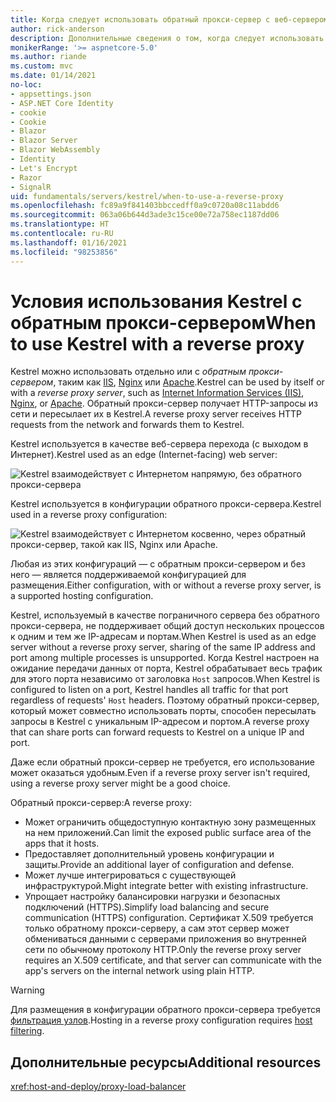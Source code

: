 ```yaml
---
title: Когда следует использовать обратный прокси-сервер с веб-сервером Kestrel для ASP.NET Core
author: rick-anderson
description: Дополнительные сведения о том, когда следует использовать обратный прокси-сервер перед Kestrel, кроссплатформенным веб-сервером для ASP.NET Core.
monikerRange: '>= aspnetcore-5.0'
ms.author: riande
ms.custom: mvc
ms.date: 01/14/2021
no-loc:
- appsettings.json
- ASP.NET Core Identity
- cookie
- Cookie
- Blazor
- Blazor Server
- Blazor WebAssembly
- Identity
- Let's Encrypt
- Razor
- SignalR
uid: fundamentals/servers/kestrel/when-to-use-a-reverse-proxy
ms.openlocfilehash: fc89a9f841403bbccedff0a9c0720a08c11abdd6
ms.sourcegitcommit: 063a06b644d3ade3c15ce00e72a758ec1187dd06
ms.translationtype: HT
ms.contentlocale: ru-RU
ms.lasthandoff: 01/16/2021
ms.locfileid: "98253856"
---
```

# <a name="when-to-use-kestrel-with-a-reverse-proxy"></a><span data-ttu-id="320b2-103">Условия использования Kestrel с обратным прокси-сервером</span><span class="sxs-lookup"><span data-stu-id="320b2-103">When to use Kestrel with a reverse proxy</span></span>

<span data-ttu-id="320b2-104">Kestrel можно использовать отдельно или с *обратным прокси-сервером*, таким как [IIS](https://www.iis.net/), [Nginx](https://nginx.org) или [Apache](https://httpd.apache.org/).</span><span class="sxs-lookup"><span data-stu-id="320b2-104">Kestrel can be used by itself or with a *reverse proxy server*, such as [Internet Information Services (IIS)](https://www.iis.net/), [Nginx](https://nginx.org), or [Apache](https://httpd.apache.org/).</span></span> <span data-ttu-id="320b2-105">Обратный прокси-сервер получает HTTP-запросы из сети и пересылает их в Kestrel.</span><span class="sxs-lookup"><span data-stu-id="320b2-105">A reverse proxy server receives HTTP requests from the network and forwards them to Kestrel.</span></span>

<span data-ttu-id="320b2-106">Kestrel используется в качестве веб-сервера перехода (с выходом в Интернет).</span><span class="sxs-lookup"><span data-stu-id="320b2-106">Kestrel used as an edge (Internet-facing) web server:</span></span>

![Kestrel взаимодействует с Интернетом напрямую, без обратного прокси-сервера](_static/kestrel-to-internet2.png)

<span data-ttu-id="320b2-108">Kestrel используется в конфигурации обратного прокси-сервера.</span><span class="sxs-lookup"><span data-stu-id="320b2-108">Kestrel used in a reverse proxy configuration:</span></span>

![Kestrel взаимодействует с Интернетом косвенно, через обратный прокси-сервер, такой как IIS, Nginx или Apache.](_static/kestrel-to-internet.png)

<span data-ttu-id="320b2-110">Любая из этих конфигураций — с обратным прокси-сервером и без него — является поддерживаемой конфигурацией для размещения.</span><span class="sxs-lookup"><span data-stu-id="320b2-110">Either configuration, with or without a reverse proxy server, is a supported hosting configuration.</span></span>

<span data-ttu-id="320b2-111">Kestrel, используемый в качестве пограничного сервера без обратного прокси-сервера, не поддерживает общий доступ нескольких процессов к одним и тем же IP-адресам и портам.</span><span class="sxs-lookup"><span data-stu-id="320b2-111">When Kestrel is used as an edge server without a reverse proxy server, sharing of the same IP address and port among multiple processes is unsupported.</span></span> <span data-ttu-id="320b2-112">Когда Kestrel настроен на ожидание передачи данных от порта, Kestrel обрабатывает весь трафик для этого порта независимо от заголовка `Host` запросов.</span><span class="sxs-lookup"><span data-stu-id="320b2-112">When Kestrel is configured to listen on a port, Kestrel handles all traffic for that port regardless of requests' `Host` headers.</span></span> <span data-ttu-id="320b2-113">Поэтому обратный прокси-сервер, который может совместно использовать порты, способен пересылать запросы в Kestrel с уникальным IP-адресом и портом.</span><span class="sxs-lookup"><span data-stu-id="320b2-113">A reverse proxy that can share ports can forward requests to Kestrel on a unique IP and port.</span></span>

<span data-ttu-id="320b2-114">Даже если обратный прокси-сервер не требуется, его использование может оказаться удобным.</span><span class="sxs-lookup"><span data-stu-id="320b2-114">Even if a reverse proxy server isn't required, using a reverse proxy server might be a good choice.</span></span>

<span data-ttu-id="320b2-115">Обратный прокси-сервер:</span><span class="sxs-lookup"><span data-stu-id="320b2-115">A reverse proxy:</span></span>

* <span data-ttu-id="320b2-116">Может ограничить общедоступную контактную зону размещенных на нем приложений.</span><span class="sxs-lookup"><span data-stu-id="320b2-116">Can limit the exposed public surface area of the apps that it hosts.</span></span>
* <span data-ttu-id="320b2-117">Предоставляет дополнительный уровень конфигурации и защиты.</span><span class="sxs-lookup"><span data-stu-id="320b2-117">Provide an additional layer of configuration and defense.</span></span>
* <span data-ttu-id="320b2-118">Может лучше интегрироваться с существующей инфраструктурой.</span><span class="sxs-lookup"><span data-stu-id="320b2-118">Might integrate better with existing infrastructure.</span></span>
* <span data-ttu-id="320b2-119">Упрощает настройку балансировки нагрузки и безопасных подключений (HTTPS).</span><span class="sxs-lookup"><span data-stu-id="320b2-119">Simplify load balancing and secure communication (HTTPS) configuration.</span></span> <span data-ttu-id="320b2-120">Сертификат X.509 требуется только обратному прокси-серверу, а сам этот сервер может обмениваться данными с серверами приложения во внутренней сети по обычному протоколу HTTP.</span><span class="sxs-lookup"><span data-stu-id="320b2-120">Only the reverse proxy server requires an X.509 certificate, and that server can communicate with the app's servers on the internal network using plain HTTP.</span></span>

> [!WARNING]
> <span data-ttu-id="320b2-121">Для размещения в конфигурации обратного прокси-сервера требуется [фильтрация узлов](xref:fundamentals/servers/kestrel/host-filtering).</span><span class="sxs-lookup"><span data-stu-id="320b2-121">Hosting in a reverse proxy configuration requires [host filtering](xref:fundamentals/servers/kestrel/host-filtering).</span></span>

## <a name="additional-resources"></a><span data-ttu-id="320b2-122">Дополнительные ресурсы</span><span class="sxs-lookup"><span data-stu-id="320b2-122">Additional resources</span></span>

<xref:host-and-deploy/proxy-load-balancer>


